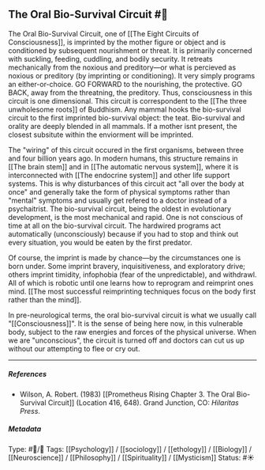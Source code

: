 ## The Oral Bio-Survival Circuit  #🧠 

The Oral Bio-Survival Circuit, one of [[The Eight Circuits of Consciousness]], is imprinted by the mother figure or object and is conditioned by subsequent nourishment or threat. It is primarily concerned with suckling, feeding, cuddling, and bodily security. It retreats mechanically from the noxious and preditory—or what is percieved as noxious or preditory (by imprinting or conditioning). It very simply programs an either-or-choice. GO FORWARD to the nourishing, the protective. GO BACK, away from the threatning, the preditory. Thus, consciousness in this circuit is one dimensional. This circuit is correspondent to the [[The three unwholesome roots]] of Buddhism. Any mammal hooks the bio-survival circuit to the first imprinted bio-survival object: the teat. Bio-survival and orality are deeply blended in all mammals. If a mother isnt present, the closest subsitute within the enviorment will be imprinted.

The "wiring" of this circuit occured in the first organisms, between three and four billion years ago. In modern humans, this structure remains in [[The brain stem]] and in [[The automatic nervous system]], where it is interconnected with [[The endocrine system]] and other life support systems. This is why disturbances of this circuit act "all over the body at once" and generally take the form of physical symptoms rather than "mental" symptoms and usually get refered to a doctor instead of a psychaitrist. The bio-survival circuit, being the oldest in evolutionary development, is the most mechanical and rapid. One is not conscious of time at all on the bio-survival circuit. The hardwired programs act automatically (unconsciously) because if you had to stop and think out every situation, you would be eaten by the first predator. 

Of course, the imprint is made by chance—by the circumstances one is born under. Some imprint bravery, inquisitiveness, and exploratory drive; others imprint timidity, infophobia (fear of the unpredictable), and withdrawl. All of which is robotic until one learns how to reprogram and reimprint ones mind. [[The most successful reimprinting techniques focus on the body first rather than the mind]].

In pre-neurological terms, the oral bio-survival circuit is what we usually call "[[Consciousness]]". It is the sense of being here now, in this vulnerable body, subject to the raw energies and forces of the physical universe. When we are "unconscious", the circuit is turned off and doctors can cut us up without our attempting to flee or cry out.

___

##### References

- Wilson, A. Robert. (1983) [[Prometheus Rising Chapter 3. The Oral Bio-Survival Circuit]] (Location 416, 648). Grand Junction, CO: _Hilaritas Press_.

##### Metadata

Type: #🔵/🔵 
Tags: [[Psychology]] / [[sociology]] / [[ethology]] / [[Biology]] / [[Neuroscience]] / [[Philosophy]] / [[Spirituality]] / [[Mysticism]] 
Status: #☀️ 